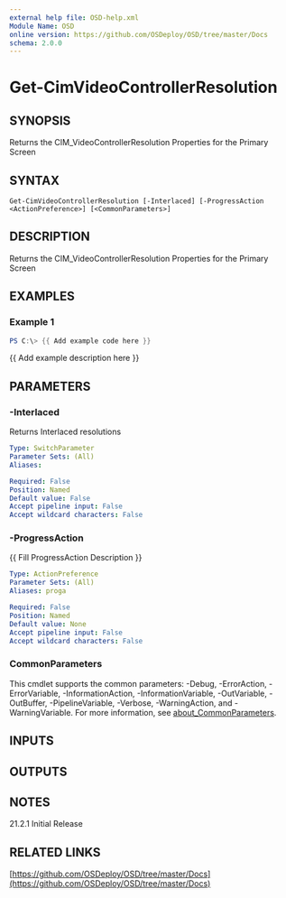 ```yaml
---
external help file: OSD-help.xml
Module Name: OSD
online version: https://github.com/OSDeploy/OSD/tree/master/Docs
schema: 2.0.0
---
```


# Get-CimVideoControllerResolution

## SYNOPSIS
Returns the CIM_VideoControllerResolution Properties for the Primary Screen

## SYNTAX

```
Get-CimVideoControllerResolution [-Interlaced] [-ProgressAction <ActionPreference>] [<CommonParameters>]
```

## DESCRIPTION
Returns the CIM_VideoControllerResolution Properties for the Primary Screen

## EXAMPLES

### Example 1
```powershell
PS C:\> {{ Add example code here }}
```

{{ Add example description here }}

## PARAMETERS

### -Interlaced
Returns Interlaced resolutions

```yaml
Type: SwitchParameter
Parameter Sets: (All)
Aliases:

Required: False
Position: Named
Default value: False
Accept pipeline input: False
Accept wildcard characters: False
```

### -ProgressAction
{{ Fill ProgressAction Description }}

```yaml
Type: ActionPreference
Parameter Sets: (All)
Aliases: proga

Required: False
Position: Named
Default value: None
Accept pipeline input: False
Accept wildcard characters: False
```

### CommonParameters
This cmdlet supports the common parameters: -Debug, -ErrorAction, -ErrorVariable, -InformationAction, -InformationVariable, -OutVariable, -OutBuffer, -PipelineVariable, -Verbose, -WarningAction, and -WarningVariable. For more information, see [about_CommonParameters](http://go.microsoft.com/fwlink/?LinkID=113216).

## INPUTS

## OUTPUTS

## NOTES
21.2.1  Initial Release

## RELATED LINKS

[https://github.com/OSDeploy/OSD/tree/master/Docs](https://github.com/OSDeploy/OSD/tree/master/Docs)


